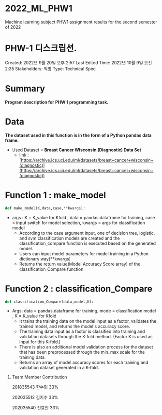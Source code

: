 # 2022_ML_PHW1
Machine learning subject PHW1 assignment results for the second semester of 2022

# PHW-1 디스크립션.

Created: 2022년 9월 20일 오후 2:57
Last Edited Time: 2022년 10월 9일 오전 2:35
Stakeholders: 익명
Type: Technical Spec

# Summary

**Program description for PHW 1 programming task.**

# Data

**The dataset used in this function is in the form of a Python pandas data frame.**

- Used Dataset = **Breast Cancer Wisconsin (Diagnostic) Data Set**
    - link : [https://archive.ics.uci.edu/ml/datasets/breast+cancer+wisconsin+(diagnostic)](https://archive.ics.uci.edu/ml/datasets/breast+cancer+wisconsin+(diagnostic))

# Function 1 : make_model

```python
def make_model(K,data,case,**kwargs):
```

- args : K = K_value for Kfold , data = pandas.dataframe for training, case = input switch for model selection, kwargs = args for classification model
    - According to the case argument input, one of decision tree, logistic, and svm classification models are created and the classification_compare function is executed based on the generated model.
    - Users can input model parameters for model training in a Python dictionary way(**kwargs)
    - Returns the return value(Model Accuracy Score array) of the classification_Compare function.

# Function 2 : classification_Compare

```python
def classification_Compare(data,model,K):
```

- Args: data = pandas.dataframe for training, mode = classification model , K = K_value for Kfold
    - It trains the training data on the model input as a factor, validates the trained model, and returns the model's accuracy score.
    - The training data input as a factor is classified into training and validation datasets through the K-fold method. (Factor K is used as input for this K-fold.)
    - There is also an additional model validation process for the dataset that has been preprocessed through the min_max scale for the training data.
    - Returns an array of model accuracy scores for each training and validation dataset generated in a K-fold.

1. Team Member Contribution
    
    201835543 한수민 33%
    
    202035512 김지수 33%
    
    202035540 전효빈 33%
